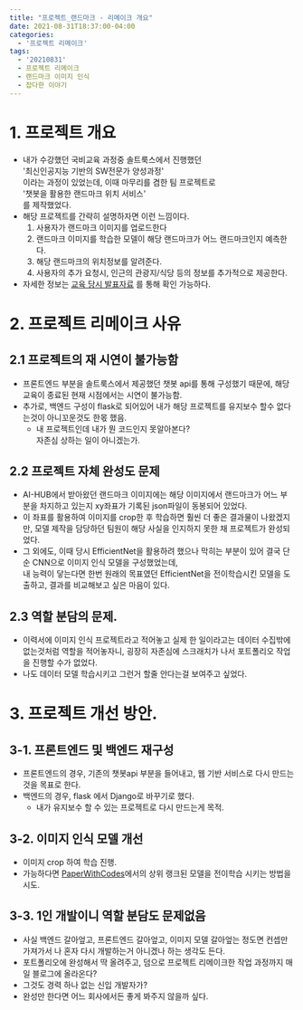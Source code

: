```yaml
---
title: "프로젝트_랜드마크 - 리메이크 개요"
date: 2021-08-31T18:37:00-04:00
categories:
  - '프로젝트 리메이크'
tags:
  - '20210831'
  - 프로젝트 리메이크
  - 랜드마크 이미지 인식
  - 잡다한 이야기
---
```




# 1. 프로젝트 개요
* 내가 수강했던 국비교육 과정중 솔트룩스에서 진행했던  
 '최신인공지능 기반의 SW전문가 양성과정'  
 이라는 과정이 있었는데, 이때 마무리를 겸한 팀 프로젝트로  
 '챗봇을 활용한 랜드마크 위치 서비스'  
 를 제작했었다.
* 해당 프로젝트를 간략히 설명하자면 이런 느낌이다.
  1. 사용자가 랜드마크 이미지를 업로드한다
  2. 랜드마크 이미지를 학습한 모델이 해당 랜드마크가 어느 랜드마크인지 예측한다.
  3. 해당 랜드마크의 위치정보를 알려준다.
  4. 사용자의 추가 요청시, 인근의 관광지/식당 등의 정보를 추가적으로 제공한다.
* 자세한 정보는 [교육 당시 발표자료](https://github.com/1geraldine1/1geraldine1.github.io/blob/master/assets/files/%EC%86%94%ED%8A%B8%EB%A3%A9%EC%8A%A4%20%EC%9D%B4%EB%AF%B8%EC%A7%80%20%EC%9D%B8%EC%8B%9D%20%ED%94%84%EB%A1%9C%EC%A0%9D%ED%8A%B8.pptx?raw=true "PPT 다운로드 링크로 이어집니다") 를 통해 확인 가능하다.

# 2. 프로젝트 리메이크 사유
## 2.1 프로젝트의 재 시연이 불가능함
* 프론트엔드 부분을 솔트룩스에서 제공했던 챗봇 api를 통해 구성했기 때문에, 해당 교육이 종료된 현재 시점에서는 시연이 불가능함.
* 추가로, 백엔드 구성이 flask로 되어있어 내가 해당 프로젝트를 유지보수 할수 없다는것이 아니꼬운것도 한몫 했음.
  * 내 프로젝트인데 내가 뭔 코드인지 못알아본다?  
  자존심 상하는 일이 아니겠는가.
## 2.2 프로젝트 자체 완성도 문제
  * AI-HUB에서 받아왔던 랜드마크 이미지에는 해당 이미지에서 랜드마크가 어느 부분을 차지하고 있는지 xy좌표가 기록된 json파일이 동봉되어 있었다.
  * 이 좌표를 활용하여 이미지를 crop한 후 학습하면 훨씬 더 좋은 결과물이 나왔겠지만, 모델 제작을 담당하던 팀원이 해당 사실을 인지하지 못한 채 프로젝트가 완성되었다.
  * 그 외에도, 이때 당시 EfficientNet을 활용하려 했으나 막히는 부분이 있어 결국 단순 CNN으로 이미지 인식 모델을 구성했었는데,  
  내 능력이 닿는다면 한번 원래의 목표였던 EfficientNet을 전이학습시킨 모델을 도출하고, 결과를 비교해보고 싶은 마음이 있다.
## 2.3 역할 분담의 문제.
  * 이력서에 이미지 인식 프로젝트라고 적어놓고 실제 한 일이라고는 데이터 수집밖에 없는것처럼 역할을 적어놓자니, 굉장히 자존심에 스크래치가 나서 포트폴리오 작업을 진행할 수가 없었다.
  * 나도 데이터 모델 학습시키고 그런거 할줄 안다는걸 보여주고 싶었다.

# 3. 프로젝트 개선 방안.
## 3-1. 프론트엔드 및 백엔드 재구성
* 프론트엔드의 경우, 기존의 챗봇api 부분을 들어내고, 웹 기반 서비스로 다시 만드는것을 목표로 한다.
* 백엔드의 경우, flask 에서 Django로 바꾸기로 했다.
  * 내가 유지보수 할 수 있는 프로젝트로 다시 만드는게 목적.

## 3-2. 이미지 인식 모델 개선
* 이미지 crop 하여 학습 진행.
* 가능하다면 [PaperWithCodes](https://paperswithcode.com/sota/)에서의 상위 랭크된 모델을 전이학습 시키는 방법을 시도.

## 3-3. 1인 개발이니 역할 분담도 문제없음
* 사실 백엔드 갈아엎고, 프론트엔드 갈아엎고, 이미지 모델 갈아엎는 정도면 컨셉만 가져가서 나 혼자 다시 개발하는거 아니겠나 하는 생각도 든다.
* 포트폴리오에 완성해서 딱 올려주고, 덤으로 프로젝트 리메이크한 작업 과정까지 매일 블로그에 올라온다?
* 그것도 경력 하나 없는 신입 개발자가?
* 완성만 한다면 어느 회사에서든 좋게 봐주지 않을까 싶다.